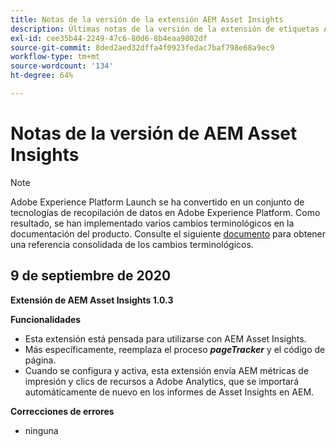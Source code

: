 ```yaml
---
title: Notas de la versión de la extensión AEM Asset Insights
description: Últimas notas de la versión de la extensión de etiquetas AEM Asset Insights en Adobe Experience Platform.
exl-id: cee35b44-2249-47c6-80d6-8b4eaa9802df
source-git-commit: 8ded2aed32dffa4f0923fedac7baf798e68a9ec9
workflow-type: tm+mt
source-wordcount: '134'
ht-degree: 64%

---
```


# Notas de la versión de AEM Asset Insights

>[!NOTE]
>
>Adobe Experience Platform Launch se ha convertido en un conjunto de tecnologías de recopilación de datos en Adobe Experience Platform. Como resultado, se han implementado varios cambios terminológicos en la documentación del producto. Consulte el siguiente [documento](../../../term-updates.md) para obtener una referencia consolidada de los cambios terminológicos.

## 9 de septiembre de 2020

**Extensión de AEM Asset Insights 1.0.3**

**Funcionalidades**

- Esta extensión está pensada para utilizarse con AEM Asset Insights.
- Más específicamente, reemplaza el proceso ***pageTracker*** y el código de página.
- Cuando se configura y activa, esta extensión envía AEM métricas de impresión y clics de recursos a Adobe Analytics, que se importará automáticamente de nuevo en los informes de Asset Insights en AEM.

**Correcciones de errores**

- ninguna
